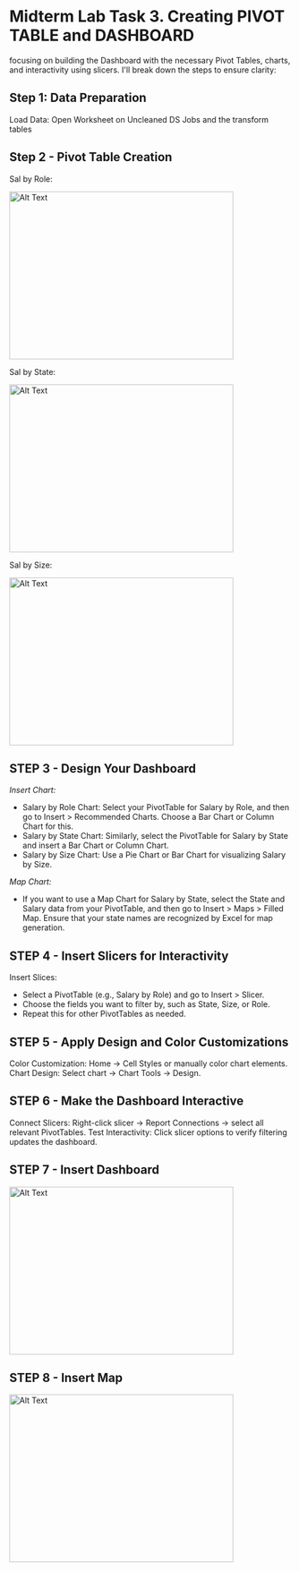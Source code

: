 # Midterm Lab Task 3. Creating PIVOT TABLE and DASHBOARD
focusing on building the Dashboard with the necessary Pivot Tables, charts, and interactivity using slicers. I'll break down the steps to ensure clarity:
## Step 1: Data Preparation

Load Data: Open Worksheet on Uncleaned DS Jobs and the transform tables

## Step 2 - Pivot Table Creation

Sal by Role:

<img src="Images/Cleaned_Data.jpg" alt="Alt Text" width="400" height="300">

Sal by State: 

<img src="Images/Cleaned_Data.jpg" alt="Alt Text" width="400" height="300">

Sal by Size:

<img src="Images/Cleaned_Data.jpg" alt="Alt Text" width="400" height="300">

## STEP 3 - Design Your Dashboard

*Insert Chart:* 

- Salary by Role Chart: Select your PivotTable for Salary by Role, and then go to Insert > Recommended Charts. Choose a Bar Chart or Column Chart for this.
- Salary by State Chart: Similarly, select the PivotTable for Salary by State and insert a Bar Chart or Column Chart.
- Salary by Size Chart: Use a Pie Chart or Bar Chart for visualizing Salary by Size.

*Map Chart:*

- If you want to use a Map Chart for Salary by State, select the State and Salary data from your PivotTable, and then go to Insert > Maps > Filled Map. Ensure that your state names are recognized by Excel for map generation.

## STEP 4 - Insert Slicers for Interactivity

Insert Slices:

- Select a PivotTable (e.g., Salary by Role) and go to Insert > Slicer.
- Choose the fields you want to filter by, such as State, Size, or Role.
- Repeat this for other PivotTables as needed.


## STEP 5 - Apply Design and Color Customizations

Color Customization: Home → Cell Styles or manually color chart elements.
Chart Design: Select chart → Chart Tools → Design.

## STEP 6 - Make the Dashboard Interactive

Connect Slicers: Right-click slicer → Report Connections → select all relevant PivotTables.
Test Interactivity: Click slicer options to verify filtering updates the dashboard.

## STEP 7 - Insert Dashboard

<img src="Images/Cleaned_Data.jpg" alt="Alt Text" width="400" height="300">

## STEP 8 - Insert Map 

<img src="Images/Cleaned_Data.jpg" alt="Alt Text" width="400" height="300">

